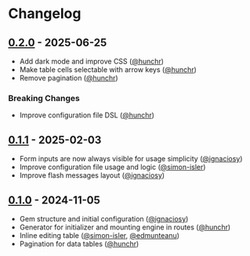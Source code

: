 # Changelog

<!-- ## [Unreleased](https://github.com/renuo/hotsheet/compare/v0.1.0..HEAD) -->

## [0.2.0](https://github.com/renuo/hotsheet/releases/tag/v0.2.0) - 2025-06-25

- Add dark mode and improve CSS ([@hunchr])
- Make table cells selectable with arrow keys ([@hunchr])
- Remove pagination ([@hunchr])

### Breaking Changes

- Improve configuration file DSL ([@hunchr])

## [0.1.1](https://github.com/renuo/hotsheet/releases/tag/v0.1.1) - 2025-02-03

- Form inputs are now always visible for usage simplicity ([@ignaciosy])
- Improve configuration file usage and logic ([@simon-isler])
- Improve flash messages layout ([@ignaciosy])

## [0.1.0](https://github.com/renuo/hotsheet/releases/tag/v0.1.0) - 2024-11-05

- Gem structure and initial configuration ([@ignaciosy])
- Generator for initializer and mounting engine in routes ([@hunchr])
- Inline editing table ([@simon-isler], [@edmunteanu])
- Pagination for data tables ([@hunchr])

[@edmunteanu]: https://github.com/edmunteanu
[@hunchr]: https://github.com/hunchr
[@ignaciosy]: https://github.com/ignaciosy
[@simon-isler]: https://github.com/simon-isler
